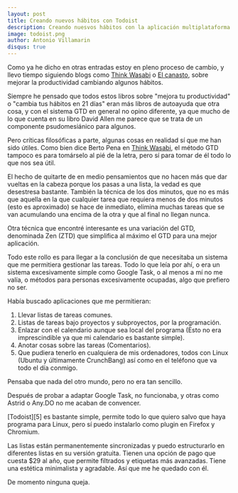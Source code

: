 ```yaml
---
layout: post
title: Creando nuevos hábitos con Todoist
description: Creando nuesvos hábitos con la aplicación multiplataforma Todoist
image: todoist.png
author: Antonio Villamarin
disqus: true
---
```


Como ya he dicho en otras entradas estoy en pleno proceso de cambio, y llevo tiempo siguiendo blogs como [Think Wasabi][1] o [El canasto][2], sobre mejorar la productividad cambiando algunos hábitos.

Siempre he pensado que todos estos libros sobre "mejora tu productividad" o "cambia tus hábitos en 21 días" eran más libros de autoayuda que otra cosa, y con el sistema GTD en general no opino diferente, ya que mucho de lo que cuenta en su libro David Allen me parece que se trata de un componente psudomesiánico para algunos.

Pero críticas filosóficas a parte, algunas cosas en realidad sí que me han sido útiles. Como bien dice Berto Pena en [Think Wasabi][1], el método GTD tampoco es para tomárselo al pié de la letra, pero sí para tomar de él todo lo que nos sea útil.

El hecho de quitarte de en medio pensamientos que no hacen más que dar vueltas en la cabeza porque los pasas a una lista, la vedad es que desestresa bastante. También la técnica de los dos minutos, que no es más que aquella en la que cualquier tarea que requiera menos de dos minutos (esto es aproximado) se hace de inmediato, elimina muchas tareas que se van acumulando una encima de la otra y que al final no llegan nunca.

Otra técnica que encontré interesante es una variación del GTD, denominada Zen (ZTD) que simplifica al máximo el GTD para una mejor aplicación.

Todo este rollo es para llegar a la conclusión de que necesitaba un sistema que me permitiera gestionar las tareas. Todo lo que leía por ahí, o era un sistema excesivamente simple como Google Task, o al menos a mí no me valía, o métodos para personas excesivamente ocupadas, algo que prefiero no ser.

Había buscado aplicaciones que me permitieran:

1. Llevar listas de tareas comunes.
2. Listas de tareas bajo proyectos y subproyectos, por la programación.
3. Enlazar con el calendario aunque sea local del programa (Esto no era imprescindible ya que mi calendario es bastante simple).
4. Anotar cosas sobre las tareas (Comentarios).
5. Que pudiera tenerlo en cualquiera de mis ordenadores, todos con Linux (Ubuntu y últimamente CrunchBang) así como en el teléfono que va todo el día conmigo.

Pensaba que nada del otro mundo, pero no era tan sencillo.

Después de probar a adaptar Google Task, no funcionaba, y otras como Astrid o Any.DO no me acaban de convencer.

[Todoist][5] es bastante simple, permite todo lo que quiero salvo que haya programa para Linux, pero sí puedo instalarlo como plugin en Firefox y Chromium.

Las listas están permanentemente sincronizadas y puedo estructurarlo en diferentes listas en su versión gratuita. Tienen una opción de pago que cuesta $29 al año, que permite filtrados y etiquetas más avanzadas. Tiene una estética minimalista y agradable. Así que me he quedado con él.

De momento ninguna queja.

[1]: http://thinkwasabi.com
[2]: http://canasto.es
[3]: http://todoist.com
